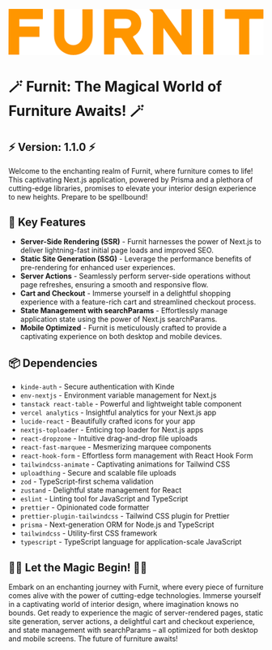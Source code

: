 ![Furnit](./public/logo-text.png)

# 🪄 Furnit: The Magical World of Furniture Awaits! 🪄

## ⚡ Version: 1.1.0 ⚡

Welcome to the enchanting realm of Furnit, where furniture comes to life! This captivating Next.js application, powered by Prisma and a plethora of cutting-edge libraries, promises to elevate your interior design experience to new heights. Prepare to be spellbound!

## 🌟 Key Features

- **Server-Side Rendering (SSR)** - Furnit harnesses the power of Next.js to deliver lightning-fast initial page loads and improved SEO.
- **Static Site Generation (SSG)** - Leverage the performance benefits of pre-rendering for enhanced user experiences.
- **Server Actions** - Seamlessly perform server-side operations without page refreshes, ensuring a smooth and responsive flow.
- **Cart and Checkout** - Immerse yourself in a delightful shopping experience with a feature-rich cart and streamlined checkout process.
- **State Management with searchParams** - Effortlessly manage application state using the power of Next.js searchParams.
- **Mobile Optimized** - Furnit is meticulously crafted to provide a captivating experience on both desktop and mobile devices.

## 📦 Dependencies

- `kinde-auth` - Secure authentication with Kinde
- `env-nextjs` - Environment variable management for Next.js
- `tanstack react-table` - Powerful and lightweight table component
- `vercel analytics` - Insightful analytics for your Next.js app
- `lucide-react` - Beautifully crafted icons for your app
- `nextjs-toploader` - Enticing top loader for Next.js apps
- `react-dropzone` - Intuitive drag-and-drop file uploads
- `react-fast-marquee` - Mesmerizing marquee components
- `react-hook-form` - Effortless form management with React Hook Form
- `tailwindcss-animate` - Captivating animations for Tailwind CSS
- `uploadthing` - Secure and scalable file uploads
- `zod` - TypeScript-first schema validation
- `zustand` - Delightful state management for React
- `eslint` - Linting tool for JavaScript and TypeScript
- `prettier` - Opinionated code formatter
- `prettier-plugin-tailwindcss` - Tailwind CSS plugin for Prettier
- `prisma` - Next-generation ORM for Node.js and TypeScript
- `tailwindcss` - Utility-first CSS framework
- `typescript` - TypeScript language for application-scale JavaScript

## 🧚‍♀️ Let the Magic Begin! 🧚‍♀️

Embark on an enchanting journey with Furnit, where every piece of furniture comes alive with the power of cutting-edge technologies. Immerse yourself in a captivating world of interior design, where imagination knows no bounds. Get ready to experience the magic of server-rendered pages, static site generation, server actions, a delightful cart and checkout experience, and state management with searchParams – all optimized for both desktop and mobile screens. The future of furniture awaits!
